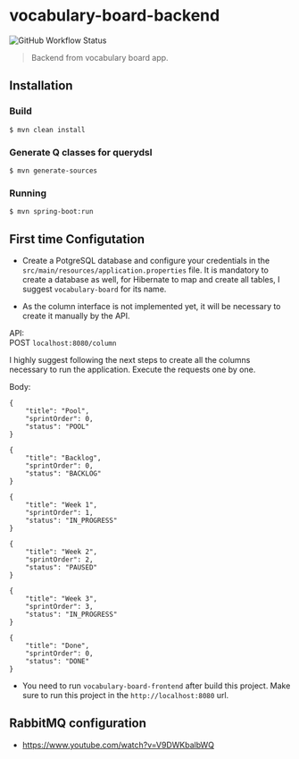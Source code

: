 # vocabulary-board-backend 
![GitHub Workflow Status](https://img.shields.io/github/workflow/status/gabrielduessmann/vocabulary-board-backend/maven-build)

> Backend from vocabulary board app.

## Installation

### Build
```console
$ mvn clean install
```

### Generate Q classes for querydsl
```console
$ mvn generate-sources
```````````

### Running

```console
$ mvn spring-boot:run
```

## First time Configutation

* Create a PotgreSQL database and configure your credentials in the `src/main/resources/application.properties` file. 
It is mandatory to create a database as well, for Hibernate to map and create all tables, I suggest `vocabulary-board` for its name.


* As the column interface is not implemented yet, it will be necessary to create it manually by the API.

API: <br>
POST `localhost:8080/column` 

I highly suggest following the next steps to create all the columns necessary to run the application. Execute the requests one by one.

Body: <br>
```console
{
    "title": "Pool",
    "sprintOrder": 0,
    "status": "POOL"
}
```

```console
{
    "title": "Backlog",
    "sprintOrder": 0,
    "status": "BACKLOG"
}
```

```console
{
    "title": "Week 1",
    "sprintOrder": 1,
    "status": "IN_PROGRESS"
}
```

```console
{
    "title": "Week 2",
    "sprintOrder": 2,
    "status": "PAUSED"
}
```

```console
{
    "title": "Week 3",
    "sprintOrder": 3,
    "status": "IN_PROGRESS"
}
```

```console
{
    "title": "Done",
    "sprintOrder": 0,
    "status": "DONE"
}
```

* You need to run `vocabulary-board-frontend` after build this project. Make sure to run this project in the `http://localhost:8080` url.

## RabbitMQ configuration
* https://www.youtube.com/watch?v=V9DWKbalbWQ
